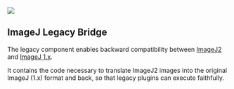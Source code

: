 [![](https://github.com/imagej/imagej-legacy/actions/workflows/build.yml/badge.svg)](https://github.com/imagej/imagej-legacy/actions/workflows/build.yml)

ImageJ Legacy Bridge
--------------------

The legacy component enables backward compatibility between
[ImageJ2](https://github.com/imagej/imagej2) and
[ImageJ 1.x](https://github.com/imagej/ImageJ).

It contains the code necessary to translate ImageJ2 images into the original
ImageJ (1.x) format and back, so that legacy plugins can execute faithfully.
